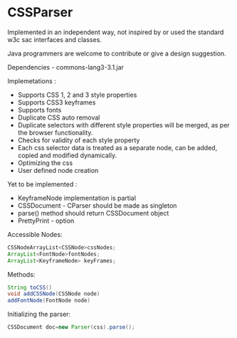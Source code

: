 CSSParser
=========
Implemented in an independent way, not inspired by or used the standard w3c sac interfaces and classes.

Java programmers are welcome to contribute or give a design suggestion.

Dependencies - commons-lang3-3.1.jar

Implemetations : 
 *   Supports CSS 1, 2 and 3 style properties
 *   Supports CSS3 keyframes
 *   Supports fonts
 *   Duplicate CSS auto removal
 *   Duplicate selectors with different style properties will be merged, as per the browser functionality.
 *   Checks for validity of each style property
 *   Each css selector data is treated as a separate node, can be added, copied and modified dynamically.
 *   Optimizing the css 
 *   User defined node creation
 
Yet to be implemented :
 *  KeyframeNode implementation is partial
 *  CSSDocument - CParser should be made as singleton
 *  parse() method should return CSSDocument object
 *  PrettyPrint - option


Accessible Nodes:
```Java
CSSNodeArrayList<CSSNode>cssNodes;
ArrayList<FontNode>fontNodes;
ArrayList<KeyframeNode> keyFrames;
```
Methods:
```Java
String toCSS()
void addCSSNode(CSSNode node)
addFontNode(FontNode node)
```
Initializing the parser:
```Java
CSSDocument doc=new Parser(css).parse();
```				
				
